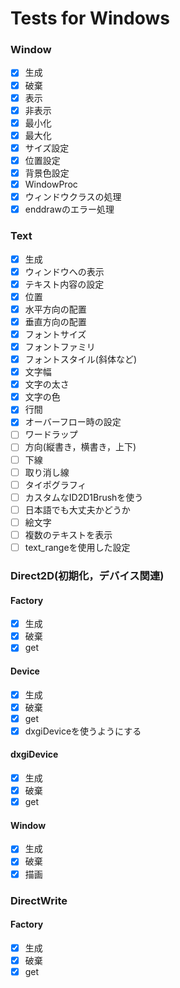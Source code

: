 # Tests for Windows

### Window

- [x] 生成
- [x] 破棄
- [x] 表示
- [x] 非表示
- [x] 最小化
- [x] 最大化
- [x] サイズ設定
- [x] 位置設定
- [x] 背景色設定
- [x] WindowProc
- [x] ウィンドウクラスの処理
- [x] enddrawのエラー処理

### Text

- [x] 生成
- [x] ウィンドウへの表示
- [x] テキスト内容の設定
- [x] 位置
- [x] 水平方向の配置
- [x] 垂直方向の配置
- [x] フォントサイズ
- [x] フォントファミリ
- [x] フォントスタイル(斜体など)
- [x] 文字幅
- [x] 文字の太さ
- [x] 文字の色
- [x] 行間
- [x] オーバーフロー時の設定
- [ ] ワードラップ
- [ ] 方向(縦書き，横書き，上下)
- [ ] 下線
- [ ] 取り消し線
- [ ] タイポグラフィ
- [ ] カスタムなID2D1Brushを使う
- [ ] 日本語でも大丈夫かどうか
- [ ] 絵文字
- [ ] 複数のテキストを表示
- [ ] text_rangeを使用した設定

### Direct2D(初期化，デバイス関連)

#### Factory

- [x] 生成
- [x] 破棄
- [x] get

#### Device

- [x] 生成
- [x] 破棄
- [x] get
- [x] dxgiDeviceを使うようにする

#### dxgiDevice

- [x] 生成
- [x] 破棄
- [x] get

#### Window

- [x] 生成
- [x] 破棄
- [x] 描画

### DirectWrite

#### Factory

- [x] 生成
- [x] 破棄
- [x] get